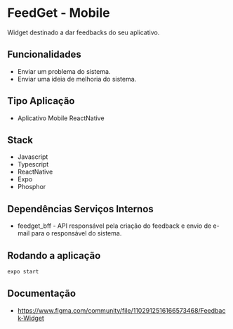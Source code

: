 # FeedGet - Mobile

Widget destinado a dar feedbacks do seu aplicativo.

## Funcionalidades

* Enviar um problema do sistema.
* Enviar uma ideia de melhoria do sistema.

## Tipo Aplicação

 * Aplicativo Mobile ReactNative

## Stack

* Javascript
* Typescript
* ReactNative
* Expo
* Phosphor

## Dependências Serviços Internos

* feedget_bff - API responsável pela criação do feedback e envio de e-mail para o responsável do sistema.

## Rodando a aplicação

````bash
expo start
````

## Documentação
* https://www.figma.com/community/file/1102912516166573468/Feedback-Widget
